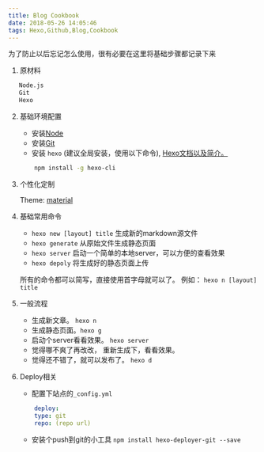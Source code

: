 ```yaml
---
title: Blog Cookbook
date: 2018-05-26 14:05:46
tags: Hexo,Github,Blog,Cookbook
---
```

为了防止以后忘记怎么使用，很有必要在这里将基础步骤都记录下来
1. 原材料
``` bash
   Node.js
   Git
   Hexo
```
2. 基础环境配置
    
    - 安装[Node](https://nodejs.org/en/download/)
    - 安装[Git](https://git-scm.com/downloads)
    - 安装 `hexo` (建议全局安装，使用以下命令), [Hexo文档以及简介。](https://hexo.io/docs/)
    ``` bash
        npm install -g hexo-cli
    ```

3. 个性化定制

    Theme: [material](https://material.viosey.com/)

4. 基础常用命令
    
    - `hexo new [layout] title` 生成新的markdown源文件
    - `hexo generate` 从原始文件生成静态页面
    - `hexo server` 启动一个简单的本地server，可以方便的查看效果
    - `hexo depoly` 将生成好的静态页面上传

    所有的命令都可以简写，直接使用首字母就可以了。 例如： `hexo n [layout] title`

5. 一般流程
    
    - 生成新文章。 `hexo n`
    - 生成静态页面。`hexo g`
    - 启动个server看看效果。 `hexo server`
    - 觉得哪不爽了再改改， 重新生成下，看看效果。
    - 觉得还不错了，就可以发布了。 `hexo d`

6. Deploy相关

    - 配置下站点的`_config.yml`
    ```yml
        deploy:
        type: git
        repo: (repo url)
    ```
    - 安装个push到git的小工具 `npm install hexo-deployer-git --save`